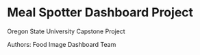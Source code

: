 # Meal Spotter Dashboard Project

Oregon State University Capstone Project

Authors:
Food Image Dashboard Team
